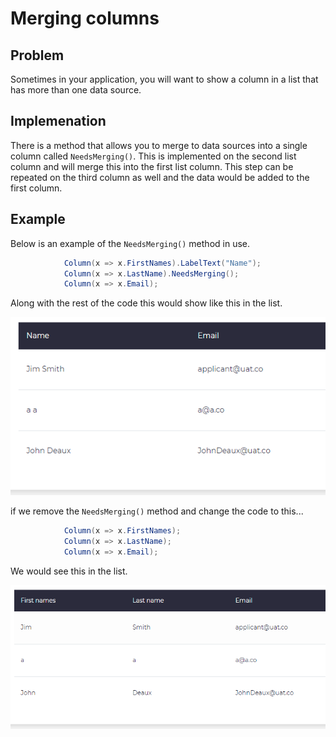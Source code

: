 # Merging columns

## Problem

Sometimes in your application, you will want to show a column in a list that has more than one data source.

## Implemenation

There is a method that allows you to merge to data sources into a single column called `NeedsMerging()`.  This is implemented on the second list column and will merge this into the first list column.  This step can be repeated on the third column as well and the data would be added to the first column.

## Example

Below is an example of the `NeedsMerging()` method in use.

```csharp
            Column(x => x.FirstNames).LabelText("Name");
            Column(x => x.LastName).NeedsMerging();
            Column(x => x.Email);
```

Along with the rest of the code this would show like this in the list.

![Needs merging](images/needsMerging.PNG)

if we remove the `NeedsMerging()` method and change the code to this...

```csharp
            Column(x => x.FirstNames);
            Column(x => x.LastName);
            Column(x => x.Email);
```

 We would see this in the list.

![No needs merging](images/noNeedsMerging.PNG)